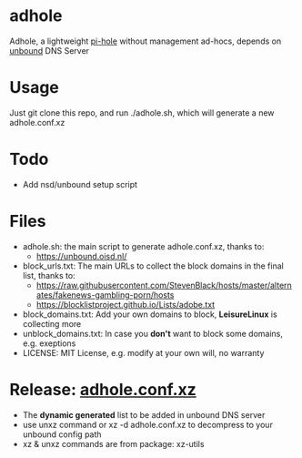 # adhole
Adhole, a lightweight [pi-hole](https://github.com/pi-hole/pi-hole) without management ad-hocs, depends on [unbound](https://github.com/NLnetLabs/unbound) DNS Server 

# Usage
  Just git clone this repo, and run ./adhole.sh, which will generate a new adhole.conf.xz
  
# Todo
  - Add nsd/unbound setup script
  
# Files
  - adhole.sh: the main script to generate adhole.conf.xz, thanks to:
     - https://unbound.oisd.nl/
  - block_urls.txt: The main URLs to collect the block domains in the final
    list, thanks to:
     - https://raw.githubusercontent.com/StevenBlack/hosts/master/alternates/fakenews-gambling-porn/hosts
     - https://blocklistproject.github.io/Lists/adobe.txt
  - block_domains.txt: Add your own domains to block, **LeisureLinux** is collecting more
  - unblock_domains.txt: In case you **don't** want to block some domains, e.g. exeptions
  - LICENSE: MIT License, e.g. modify at your own will, no warranty
     
# Release: [adhole.conf.xz](https://raw.githubusercontent.com/LeisureLinux/adhole/main/adhole.conf.xz)
  - The **dynamic generated** list to be added in unbound DNS server
  - use unxz command or xz -d adhole.conf.xz to decompress to your unbound config path
  - xz & unxz commands are from package: xz-utils
